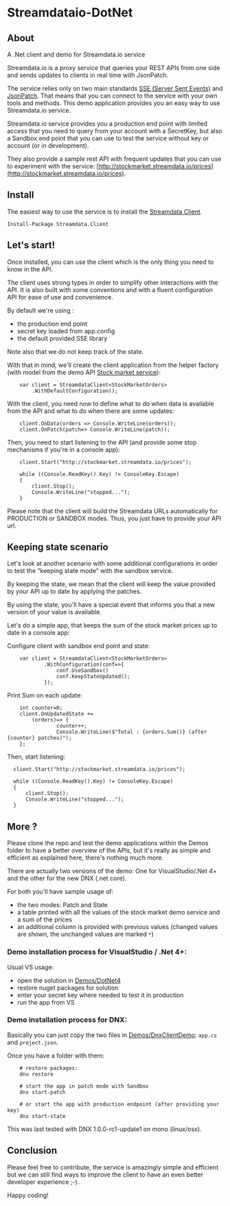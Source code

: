 # Streamdataio-DotNet

## About

A .Net client and demo for Streamdata.io service

Streamdata.io is a proxy service that queries your REST APIs from one side and sends updates to clients in real time with JsonPatch.

The service relies only on two main standards [SSE (Server Sent Events)](https://en.wikipedia.org/wiki/Server-sent_events) and [JsonPatch](https://tools.ietf.org/html/rfc6902). 
That means that you can connect to the service with your own tools and methods. This demo application provides you an easy way to use Streamdata.io service.

Streamdata.io service provides you a production end point with limited access that you need to query from your account with a SecretKey, but also a Sandbox end point that you can use to test the service without key or account (or in development).

They also provide a sample rest API with frequent updates that you can use to experiment with the service: [http://stockmarket.streamdata.io/prices](http://stockmarket.streamdata.io/prices).

## Install

The easiest way to use the service is to install the [Streamdata Client](https://www.nuget.org/packages/Streamdata.Client/).

    Install-Package Streamdata.Client

## Let's start! 

Once installed, you can use the client which is the only thing you need to know in the API.

The client uses strong types in order to simplify other interactions with the API. It is also built with some conventions and with a fluent configuration API for ease of use and convenience.

By default we're using :

* the production end point
* secret key loaded from app.config 
* the default provided SSE library

Note also that we do not keep track of the state.

With that in mind, we'll create the client application from the helper factory (with model from the demo API [Stock market service](http://stockmarket.streamdata.io/prices)):

        var client = StreamdataClient<StockMarketOrders>
            .WithDefaultConfiguration();

With the client, you need now to define what to do when data is available from the API and what to do when there are some updates:

        client.OnData(orders => Console.WriteLine(orders));
        client.OnPatch(patch=> Console.WriteLine(patch));

Then, you need to start listening to the API (and provide some stop mechanisms if you're in a console app):

        client.Start("http://stockmarket.streamdata.io/prices");

        while ((Console.ReadKey().Key) != ConsoleKey.Escape)
        {
            client.Stop();
            Console.WriteLine("stopped...");
        }    

Please note that the client will build the Streamdata URLs automatically for PRODUCTION or SANDBOX modes. Thus, you just have to provide your API url.

## Keeping state scenario

Let's look at another scenario with some additional configurations in order to test the "keeping state mode" with the sandbox service. 

By keeping the state, we mean that the client will keep the value provided by your API up to date by applying the patches.

By using the state, you'll have a special event that informs you that a new version of your value is available.

Let's do a simple app, that keeps the sum of the stock market prices up to date in a console app:

Configure client with sandbox end point and state:

        var client = StreamdataClient<StockMarketOrders>
                .WithConfiguration(conf=>{
                    conf.UseSandbox()
                    conf.KeepStateUpdated();
                });

Print Sum on each update:

        int counter=0;
        client.OnUpdatedState += 
            (orders)=> {
                    counter++;
                    Console.WriteLine($"Total : {orders.Sum()} (after {counter} patches)");
        };

Then, start listening:

      client.Start("http://stockmarket.streamdata.io/prices");

      while ((Console.ReadKey().Key) != ConsoleKey.Escape)
      {
          client.Stop();
          Console.WriteLine("stopped...");
      }

## More ?

Please clone the repo and test the demo applications within the Demos folder to have a better overview of the APIs, but it's really as simple and efficient as explained here, there's nothing much more.

There are actually two versions of the demo: One for VisualStudio/.Net 4+ and the other for the new DNX (.net core).

For both you'll have sample usage of:

 * the two modes: Patch and State
 * a table printed with all the values of the stock market demo service and a sum of the prices
 * an additional column is provided with previous values (changed values are shown, the unchanged values are marked `*`)

### Demo installation process for VisualStudio / .Net 4+:

Usual VS usage:

 * open the solution in [Demos/DotNet4](Demos/DotNet4)
 * restore nuget packages for solution
 * enter your secret key where needed to test it in production
 * run the app from VS

### Demo installation process for DNX:

Basically you can just copy the two files in [Demos/DnxClientDemo](Demos/DnxClientDemo): `app.cs` and `project.json`.

Once you have a folder with them:

        # restore packages:
        dnu restore

        # start the app in patch mode with Sandbox
        dnx start-patch

        # or start the app with production endpoint (after providing your key)
        dnx start-state

This was last tested with DNX 1.0.0-rc1-update1 on mono (linux/osx).

## Conclusion

Please feel free to contribute, the service is amazingly simple and efficient but we can still find ways to improve the client to have an even better developer experience ;-).

Happy coding!
